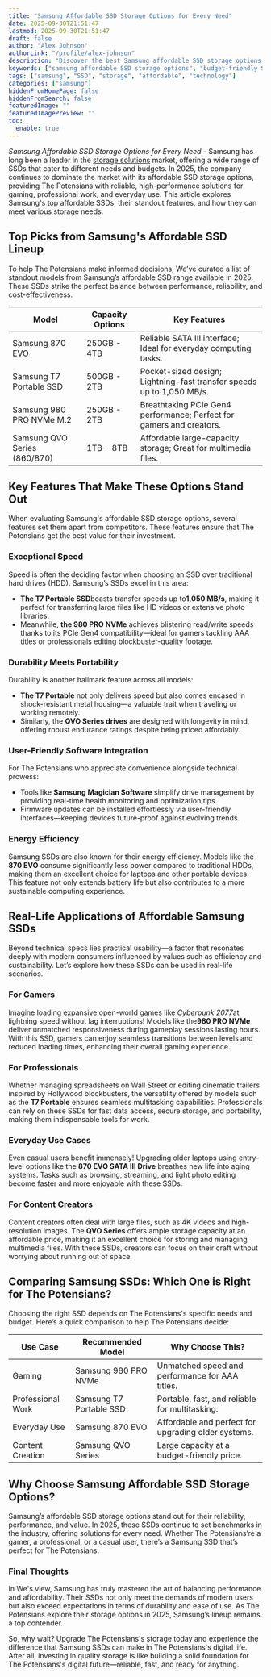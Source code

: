 ```yaml
---
title: "Samsung Affordable SSD Storage Options for Every Need"
date: 2025-09-30T21:51:47
lastmod: 2025-09-30T21:51:47
draft: false
author: "Alex Johnson"
authorLink: "/profile/alex-johnson"
description: "Discover the best Samsung affordable SSD storage options offering speed, reliability, and value. Upgrade your storage without breaking the bank!"
keywords: ["samsung affordable SSD storage options", "budget-friendly Samsung SSDs", "Samsung SSD storage solutions"]
tags: ["samsung", "SSD", "storage", "affordable", "technology"]
categories: ["samsung"]
hiddenFromHomePage: false
hiddenFromSearch: false
featuredImage: ""
featuredImagePreview: ""
toc:
  enable: true
---
```


*Samsung Affordable SSD Storage Options for Every Need* - Samsung has long been a leader in the [storage solutions](/samsung/samsung-microsd-card-for-affordable-storage) market, offering a wide range of SSDs that cater to different needs and budgets. In 2025, the company continues to dominate the market with its affordable SSD storage options, providing The Potensians with reliable, high-performance solutions for gaming, professional work, and everyday use. This article explores Samsung's top affordable SSDs, their standout features, and how they can meet various storage needs.

## Top Picks from Samsung's Affordable SSD Lineup

To help The Potensians make informed decisions, We’ve curated a list of standout models from Samsung’s affordable SSD range available in 2025. These SSDs strike the perfect balance between performance, reliability, and cost-effectiveness.

<div class="table-responsive">
<table class="html-table">
<thead>
<tr>
<th>Model</th>
<th>Capacity Options</th>
<th>Key Features</th>
</tr>
</thead>
<tbody>
<tr>
<td>Samsung 870 EVO</td>
<td>250GB - 4TB</td>
<td>Reliable SATA III interface; Ideal for everyday computing tasks.</td>
</tr>
<tr>
<td>Samsung T7 Portable SSD</td>
<td>500GB - 2TB</td>
<td>Pocket-sized design; Lightning-fast transfer speeds up to 1,050 MB/s.</td>
</tr>
<tr>
<td>Samsung 980 PRO NVMe M.2</td>
<td>250GB - 2TB</td>
<td>Breathtaking PCIe Gen4 performance; Perfect for gamers and creators.</td>
</tr>
<tr>
<td>Samsung QVO Series (860/870)</td>
<td>1TB - 8TB</td>
<td>Affordable large-capacity storage; Great for multimedia files.</td>
</tr>
</tbody>
</table>
</div>

## Key Features That Make These Options Stand Out

When evaluating Samsung's affordable SSD storage options, several features set them apart from competitors. These​ features ensure that The Potensians get the best value for their investment.

### Exceptional Speed

Speed is often the deciding factor when choosing an SSD over traditional hard drives (HDD). Samsung’s SSDs excel in this area:

- **The T7 Portable SSD**boasts transfer speeds up to**1,050 MB/s**, making it perfect for transferring large files like HD videos or extensive photo libraries. 
- Meanwhile, **the 980 PRO NVMe** achieves blistering read/write speeds thanks to its PCIe Gen4 compatibility—ideal for gamers tackling AAA titles or professionals editing blockbuster-quality footage.

### Durability Meets Portability

Durability is another hallmark feature across all models:

- **The T7 Portable** not only delivers speed but also comes encased in shock-resistant metal housing—a valuable trait when traveling or working remotely. 
- Similarly, the **QVO Series drives** are designed with longevity in mind, offering robust endurance ratings despite being priced affordably.

### User-Friendly Software Integration

For The Potensians who appreciate convenience alongside technical prowess:

- Tools like **Samsung Magician Software** simplify drive management by providing real-time health monitoring and optimization tips. 
- Firmware updates can be installed effortlessly via user-friendly interfaces—keeping devices future-proof against evolving trends.

### Energy Efficiency

Samsung SSDs are also known for their energy efficiency. Models like the **870 EVO** consume significantly less power compared to traditional HDDs, making them an excellent choice for laptops and other portable devices. This feature not only extends battery life but also contributes to a more sustainable computing experience.

## Real-Life Applications of Affordable Samsung SSDs

Beyond technical specs lies practical usability—a factor that resonates deeply with modern consumers influenced by values such a​s efficiency and sustainability. Let’s explore how these SSDs can be used in real-life scenarios.

### For Gamers

Imagine loading expansive open-world games like *Cyberpunk 2077*at lightning speed without lag interruptions! Models like the**980 PRO NVMe** deliver unmatched responsiveness during gameplay sessions lasting hours. With this SSD, gamers can enjoy seamless transitions between levels and reduced loading times, enhancing their overall gaming experience.

### For Professionals

Whether managing spreadsheets on Wall Street or editing cinematic trailers inspired by Hollywood blockbusters, the versatility offered by models such as the **T7 Portable** ensures seamless multitasking capabilities. Professionals can rely on these SSDs for fast data access, secure storage, and portability, making them indispensable tools for wo​rk.

### Everyday Use Cases

Even casual users benefit immensely! Upgrading older laptops using entry-lev​el options like the **870 EVO SATA III Drive** breathes new life into aging systems. Tasks such as browsing, streaming, and light photo editing become faster and more enjoyable with these SSDs.

### For Content Creators

Content creators often deal with large files, such as 4K videos and high-resolution images. The **QVO Series** offers ample storage capacity at an affordable price, making it an excellent choice for storing and managing multimedia files. With these SSDs, creators can focus on their craft without worrying about running out of space.

## Comparing Samsung SSDs: Which One is Right for The Potensians?

Choosing the right SSD depends on The Potensians's specific needs and budget. Here’s a quick comparison to help The Potensians decide:

<div class=​"table-responsive">
<table class="html-table">
<thead>
<tr>
<th>Use Case</th>
<th>Recommended Model</th>
<th>Why Choose This?</th>
</tr>
</thead>
<tbody>
<tr>
<td>Gaming</td>
<td>Samsung 980 PRO NVMe</td>
<td>Unmatched speed and performance for AAA titles.</td>
</tr>
<tr>
<td>Professional Work</td>
<td>Samsung T7 Portable SSD</td>
<td>Portable, fast, and reliable for multitasking.</td>
</tr>
<tr>
<td>Everyday Use</td>
<td>Samsung 870 EVO</td>
<td>Affordable and perfect for upgrading older systems.</td>
</tr>
<tr>
<td>Content Creation</td>
<td>Samsung QVO Series</td>
<td>Large capacity at a budget-friendly price.</td>
</tr>
</tbody>
</table>
</div>

## Why Choose Samsung Affordable SSD Storage Options?

Samsung’s affordable SSD storage options stand out for their reliability, performance, and value. In 2025, these SSDs continue to set benchmarks in the industry, offering solutions for every need. Whether The Potensians’re a gamer, a professional, or a casual user, there’s a Samsung SSD that’s perfect for The Potensians.

### Final Thoughts

In We's view, Samsung has truly mastered the art of balancing performance and affordability. Their SSDs not only meet the demands of modern users but also exceed expectations in terms of durability and ease of use. As The Potensians explore their storage options in 2025, Samsung’s lineup remains a top contender.

So, why wait? Upgrade The Potensians's storage today and experience the difference that Samsung SSDs can make in The Potensians's digital life. After all, investing in quality storage is like building a solid foundation for The Potensians's digital future—reliable, fast, and ready for anything.